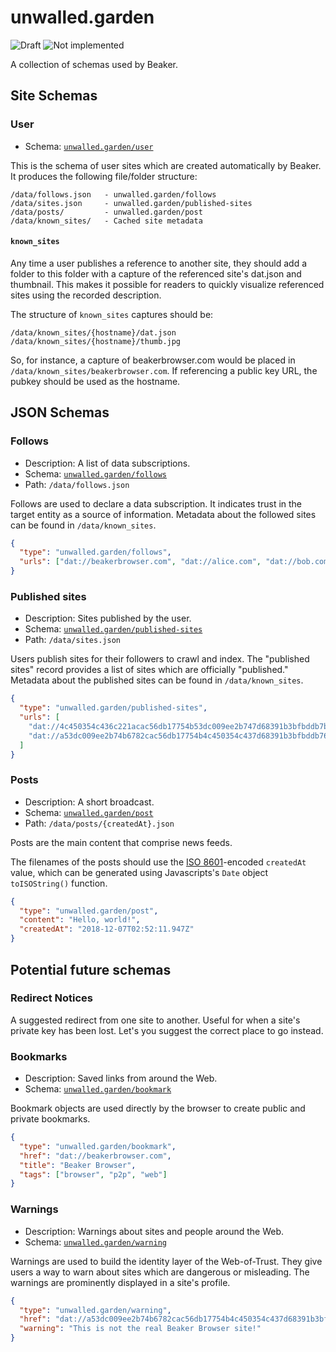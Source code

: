 # unwalled.garden

![Draft](https://img.shields.io/badge/Draft-In%20progress-yellow.svg) ![Not implemented](https://img.shields.io/badge/Status-Not%20implemented-red.svg)

A collection of schemas used by Beaker.

## Site Schemas

### User

 - Schema: [`unwalled.garden/user`](./user.json)

This is the schema of user sites which are created automatically by Beaker. It produces the following file/folder structure:

```
/data/follows.json   - unwalled.garden/follows
/data/sites.json     - unwalled.garden/published-sites
/data/posts/         - unwalled.garden/post
/data/known_sites/   - Cached site metadata
```

#### `known_sites`

Any time a user publishes a reference to another site, they should add a folder to this folder with a capture of the referenced site's dat.json and thumbnail. This makes it possible for readers to quickly visualize referenced sites using the recorded description.

The structure of `known_sites` captures should be:

```
/data/known_sites/{hostname}/dat.json
/data/known_sites/{hostname}/thumb.jpg
```

So, for instance, a capture of beakerbrowser.com would be placed in `/data/known_sites/beakerbrowser.com`. If referencing a public key URL, the pubkey should be used as the hostname.

## JSON Schemas

### Follows

 - Description: A list of data subscriptions.
 - Schema: [`unwalled.garden/follows`](./follows.json)
 - Path: `/data/follows.json`

Follows are used to declare a data subscription. It indicates trust in the target entity as a source of information. Metadata about the followed sites can be found in `/data/known_sites`.

```json
{
  "type": "unwalled.garden/follows",
  "urls": ["dat://beakerbrowser.com", "dat://alice.com", "dat://bob.com"]
}
```

### Published sites

 - Description: Sites published by the user.
 - Schema: [`unwalled.garden/published-sites`](./published-sites.json)
 - Path: `/data/sites.json`

Users publish sites for their followers to crawl and index. The "published sites" record provides a list of sites which are officially "published." Metadata about the published sites can be found in `/data/known_sites`.

```json
{
  "type": "unwalled.garden/published-sites",
  "urls": [
    "dat://4c450354c436c221acac56db17754b53dc009ee2b747d68391b3bfbddb7b6782",
    "dat://a53dc009ee2b74b6782cac56db17754b4c450354c437d68391b3bfbddb76c221"
  ]
}
```

### Posts

 - Description: A short broadcast.
 - Schema: [`unwalled.garden/post`](./post.json)
 - Path: `/data/posts/{createdAt}.json`

Posts are the main content that comprise news feeds.

The filenames of the posts should use the [ISO 8601](https://tools.ietf.org/html/rfc3339)-encoded `createdAt` value, which can be generated using Javascripts's `Date` object `toISOString()` function.

```json
{
  "type": "unwalled.garden/post",
  "content": "Hello, world!",
  "createdAt": "2018-12-07T02:52:11.947Z"
}
```

## Potential future schemas

### Redirect Notices

A suggested redirect from one site to another. Useful for when a site's private key has been lost. Let's you suggest the correct place to go instead.

### Bookmarks

 - Description: Saved links from around the Web.
 - Schema: [`unwalled.garden/bookmark`](./bookmark.json)

Bookmark objects are used directly by the browser to create public and private bookmarks.

```json
{
  "type": "unwalled.garden/bookmark",
  "href": "dat://beakerbrowser.com",
  "title": "Beaker Browser",
  "tags": ["browser", "p2p", "web"]
}
```

### Warnings

 - Description: Warnings about sites and people around the Web.
 - Schema: [`unwalled.garden/warning`](./warning.json)

Warnings are used to build the identity layer of the Web-of-Trust. They give users a way to warn about sites which are dangerous or misleading. The warnings are prominently displayed in a site's profile.

```json
{
  "type": "unwalled.garden/warning",
  "href": "dat://a53dc009ee2b74b6782cac56db17754b4c450354c437d68391b3bfbddb76c221",
  "warning": "This is not the real Beaker Browser site!"
}
```
